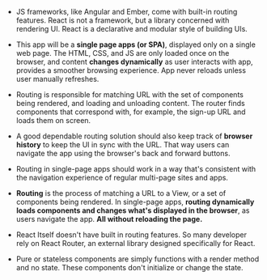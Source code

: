* JS frameworks, like Angular and Ember, come with built-in routing features. React is not a framework, but a library concerned with rendering UI. React is a declarative and modular style of building UIs.
* This app will be a **single page apps (or SPA)**, displayed only on a single web page. The HTML, CSS, and JS are only loaded once on the browser, and content **changes dynamically** as user interacts with app, provides a smoother browsing experience. App never reloads unless user manually refreshes.
* Routing is responsible for matching URL with the set of components being rendered, and loading and unloading content. The router finds components that correspond with, for example, the sign-up URL and loads them on screen.
* A good dependable routing solution should also keep track of **browser history**
to keep the UI in sync with the URL. That way users can navigate the app using the browser's back and forward buttons.
* Routing in single-page apps should work in a way that's consistent with the navigation experience of regular multi-page sites and apps.
* **Routing** is the process of matching a URL to a View, or a set of components being rendered. In single-page apps, **routing dynamically loads components and changes what's displayed in the browser**, as users navigate the app.
**All without reloading the page.**
* React Itself doesn't have built in routing features. So many developer rely on React Router, an external library designed specifically for React.

* Pure or stateless components are simply functions with a render method and no state. These components don't initialize or change the state.
